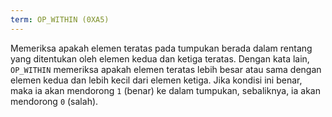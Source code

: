 ```yaml
---
term: OP_WITHIN (0XA5)
---
```


Memeriksa apakah elemen teratas pada tumpukan berada dalam rentang yang ditentukan oleh elemen kedua dan ketiga teratas. Dengan kata lain, `OP_WITHIN` memeriksa apakah elemen teratas lebih besar atau sama dengan elemen kedua dan lebih kecil dari elemen ketiga. Jika kondisi ini benar, maka ia akan mendorong `1` (benar) ke dalam tumpukan, sebaliknya, ia akan mendorong `0` (salah).